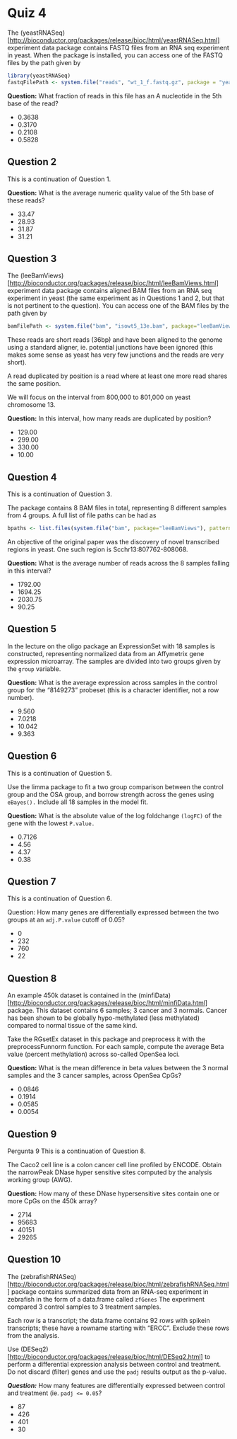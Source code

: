 # Quiz 4

The (yeastRNASeq)[http://bioconductor.org/packages/release/bioc/html/yeastRNASeq.html]
experiment data package contains FASTQ files from an RNA seq experiment in yeast. When the package is installed, you can access one of the FASTQ files 
by the path given by 
```r
library(yeastRNASeq)
fastqFilePath <- system.file("reads", "wt_1_f.fastq.gz", package = "yeastRNASeq")
```
**Question:** What fraction of reads in this file has an A nucleotide in the 5th base of the read?
* 0.3638
* 0.3170
* 0.2108
* 0.5828

## Question 2
This is a continuation of Question 1.

**Question:** What is the average numeric quality value of the 5th base of these reads?
* 33.47
* 28.93
* 31.87
* 31.21

## Question 3
The (leeBamViews)[http://bioconductor.org/packages/release/bioc/html/leeBamViews.html] experiment data package contains aligned BAM files from an RNA seq experiment in yeast (the same experiment as in Questions 1 and 2, but that is not pertinent to the question). You can access one of the BAM files by the path given by
```r
bamFilePath <- system.file("bam", "isowt5_13e.bam", package="leeBamViews")
```
These reads are short reads (36bp) and have been aligned to the genome using a standard aligner, ie. potential junctions have been ignored (this makes some sense as yeast has very few junctions and the reads are very short).

A read duplicated by position is a read where at least one more read shares the same position.

We will focus on the interval from 800,000 to 801,000 on yeast chromosome 13.

**Question:** In this interval, how many reads are duplicated by position?
* 129.00
* 299.00
* 330.00
* 10.00

## Question 4
This is a continuation of Question 3.

The package contains 8 BAM files in total, representing 8 different samples from 4 groups. A full list of file paths can be had as
```r
bpaths <- list.files(system.file("bam", package="leeBamViews"), pattern = "bam$", full=TRUE)
```
An objective of the original paper was the discovery of novel transcribed regions in yeast. One such region is Scchr13:807762-808068.

**Question:** What is the average number of reads across the 8 samples falling in this interval?
* 1792.00
* 1694.25
* 2030.75
* 90.25

## Question 5
In the lecture on the oligo package an ExpressionSet with 18 samples is constructed, representing normalized data from an Affymetrix gene expression microarray. The samples are divided into two groups given by the 
```group``` variable.

**Question:** What is the average expression across samples in the control group for the “8149273” probeset (this is a character identifier, not a row number).
* 9.560
* 7.0218
* 10.042
* 9.363

## Question 6
This is a continuation of Question 5.

Use the limma package to fit a two group comparison between the control group and the OSA group, and borrow strength across the genes using ```eBayes().``` Include all 18 samples in the model fit.

**Question:** What is the absolute value of the log foldchange
```(logFC)``` of the gene with the lowest ```P.value.```
* 0.7126
* 4.56
* 4.37
* 0.38

## Question 7
This is a continuation of Question 6.

Question: How many genes are differentially expressed between the two groups at an 
```adj.P.value``` cutoff of 0.05?
* 0
* 232
* 760
* 22

## Question 8
An example 450k dataset is contained in the (minfiData)[http://bioconductor.org/packages/release/bioc/html/minfiData.html] package. This dataset contains 6 samples; 3 cancer and 3 normals. Cancer has been shown to be globally hypo-methylated (less methylated) compared to normal tissue of the same kind.

Take the RGsetEx dataset in this package and preprocess it with the preprocessFunnorm function. For each sample, compute the average Beta value (percent methylation) across so-called OpenSea loci.

**Question:** What is the mean difference in beta values between the 3 normal samples and the 3 cancer samples, across OpenSea CpGs?
* 0.0846
* 0.1914
* 0.0585
* 0.0054

## Question 9
Pergunta 9
This is a continuation of Question 8.

The Caco2 cell line is a colon cancer cell line profiled by ENCODE. Obtain the narrowPeak DNase hyper sensitive sites computed by the analysis working group (AWG).

**Question:** How many of these DNase hypersensitive sites contain one or more CpGs on the 450k array?
* 2714
* 95683
* 40151
* 29265

## Question 10
The (zebrafishRNASeq)[http://bioconductor.org/packages/release/bioc/html/zebrafishRNASeq.html] package contains summarized data from an RNA-seq experiment in zebrafish in the form of a data.frame called 
```zfGenes``` The experiment compared 3 control samples to 3 treatment samples.

Each row is a transcript; the data.frame contains 92 rows with spikein transcripts; these have a rowname starting with “ERCC”. Exclude these rows from the analysis.

Use (DESeq2)[http://bioconductor.org/packages/release/bioc/html/DESeq2.html]
to perform a differential expression analysis between control and treatment. Do not discard (filter) genes and use the ```padj``` results output as the p-value.

***Question:*** How many features are differentially expressed between control and treatment (ie. 
```padj <= 0.05```?
* 87
* 426
* 401
* 30
